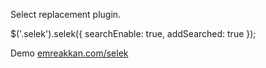 Select replacement plugin.

$('.selek').selek({
	searchEnable: true,
	addSearched: true
});

Demo [emreakkan.com/selek](https://emreakkan.com/selek)
